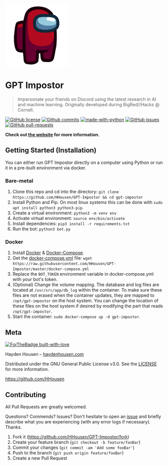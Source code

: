 <img src="GPT%20Impostor%20Logo.png" alt="GPT Impostor Logo" width="200"/>

# GPT Impostor
> Impersonate your friends on Discord using the latest research in AI and machine learning. Originally developed during BigRed//Hacks @ Cornell.

[![GitHub license](https://img.shields.io/github/license/HHousen/GPT-Impostor.svg)](https://github.com/HHousen/GPT-Impostor/blob/master/LICENSE) [![Github commits](https://img.shields.io/github/last-commit/HHousen/GPT-Impostor.svg)](https://github.com/HHousen/GPT-Impostor/commits/master) [![made-with-python](https://img.shields.io/badge/Made%20with-Python-1f425f.svg)](https://www.python.org/) [![GitHub issues](https://img.shields.io/github/issues/HHousen/GPT-Impostor.svg)](https://GitHub.com/HHousen/GPT-Impostor/issues/) [![GitHub pull-requests](https://img.shields.io/github/issues-pr/HHousen/GPT-Impostor.svg)](https://GitHub.com/HHousen/GPT-Impostor/pull/)

**Check out [the website](httpsp://gptimpostor.tech) for more information.**

## Getting Started (Installation)

You can either run GPT Impostor directly on a computer using Python or run it in a pre-built environment via docker.

### Bare-metal

1. Clone this repo and cd into the directory: `git clone https://github.com/HHousen/GPT-Impostor && cd gpt-impostor`
2. Install Python and Pip. On most linux systems this can be done with `sudo apt install python3 python3-pip`.
3. Create a virtual environment: `python3 -m venv env`
4. Activate virtual environment: `source env/bin/activate`
5. Install dependencies: `pip3 install -r requirements.txt`
6. Run the bot: `python3 bot.py`

### Docker

1. Install [Docker](https://docs.docker.com/get-docker/) & [Docker-Compose](https://docs.docker.com/compose/install/).
2. Get the [docker-compose.yml](./docker-compose.yml) file: `wget https://raw.githubusercontent.com/HHousen/GPT-Impostor/master/docker-compose.yml`
3. Replace the `BOT_TOKEN` environment variable in docker-compose.yml with your bot's token.
4. (Optional) Change the volume mapping. The database and log files are located at `/usr/src/app/db_log` within the container. To make sure these files are not erased when the container updates, they are mapped to `/opt/gpt-impostor` on the host system. You can change the location of these files on the host system if desired by modifying the part that reads `/opt/gpt-impostor`.
5. Start the container: `sudo docker-compose up -d gpt-impostor`.

## Meta

[![ForTheBadge built-with-love](https://ForTheBadge.com/images/badges/built-with-love.svg)](https://GitHub.com/HHousen/)

Hayden Housen – [haydenhousen.com](https://haydenhousen.com)

Distributed under the GNU General Public License v3.0. See the [LICENSE](LICENSE) for more information.

<https://github.com/HHousen>

## Contributing

All Pull Requests are greatly welcomed.

Questions? Commends? Issues? Don't hesitate to open an [issue](https://github.com/HHousen/GPT=Impostor/issues/new) and briefly describe what you are experiencing (with any error logs if necessary). Thanks.

1. Fork it (<https://github.com/HHousen/GPT-Impostor/fork>)
2. Create your feature branch (`git checkout -b feature/fooBar`)
3. Commit your changes (`git commit -am 'Add some fooBar'`)
4. Push to the branch (`git push origin feature/fooBar`)
5. Create a new Pull Request
